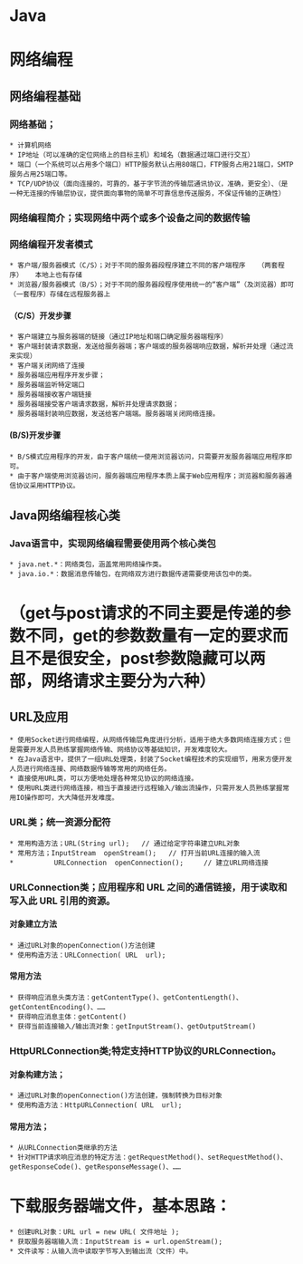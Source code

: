 # Java
# 网络编程

## 网络编程基础

### 网络基础；
    * 计算机网络
    * IP地址（可以准确的定位网络上的目标主机）和域名（数据通过端口进行交互）
    * 端口（一个系统可以占用多个端口）HTTP服务默认占用80端口，FTP服务占用21端口，SMTP服务占用25端口等。
    * TCP/UDP协议（面向连接的，可靠的，基于字节流的传输层通讯协议，准确，更安全）、（是一种无连接的传输层协议，提供面向事物的简单不可靠信息传送服务，不保证传输的正确性）
### 网络编程简介；实现网络中两个或多个设备之间的数据传输

### 网络编程开发者模式
    * 客户端/服务器模式（C/S）；对于不同的服务器段程序建立不同的客户端程序   （两套程序）   本地上也有存储
    * 浏览器/服务器模式（B/S）；对于不同的服务器段程序使用统一的“客户端”（及浏览器）即可  （一套程序）存储在远程服务器上

#### （C/S）开发步骤
    * 客户端建立与服务器端的链接（通过IP地址和端口确定服务器端程序）
    * 客户端封装请求数据，发送给服务器端；客户端或的服务器端响应数据，解析并处理（通过流来实现）
    * 客户端关闭网络了连接
    * 服务器端应用程序开发步骤；
    * 服务器端监听特定端口
    * 服务器端接收客户端链接
    * 服务器端接受客户端请求数据，解析并处理请求数据；
    * 服务器端封装响应数据，发送给客户端端。服务器端关闭网络连接。
    
#### (B/S)开发步骤
    * B/S模式应用程序的开发，由于客户端统一使用浏览器访问，只需要开发服务器端应用程序即可。
    * 由于客户端使用浏览器访问，服务器端应用程序本质上属于Web应用程序；浏览器和服务器通信协议采用HTTP协议。


## Java网络编程核心类

### Java语言中，实现网络编程需要使用两个核心类包
    * java.net.*：网络类包，涵盖常用网络操作类。
    * java.io.*：数据消息传输包，在网络双方进行数据传递需要使用该包中的类。
    
# （get与post请求的不同主要是传递的参数不同，get的参数数量有一定的要求而且不是很安全，post参数隐藏可以两部，网络请求主要分为六种）

## URL及应用
    * 使用Socket进行网络编程，从网络传输层角度进行分析，适用于绝大多数网络连接方式；但是需要开发人员熟练掌握网络传输、网络协议等基础知识，开发难度较大。
    * 在Java语言中，提供了一组URL处理类，封装了Socket编程技术的实现细节，用来方便开发人员进行网络连接、网络数据传输等常用的网络任务。
    * 直接使用URL类，可以方便地处理各种常见协议的网络连接。
    * 使用URL类进行网络连接，相当于直接进行远程输入/输出流操作，只需开发人员熟练掌握常用IO操作即可，大大降低开发难度。
    
### URL类；统一资源分配符
    * 常用构造方法；URL(String url); 	// 通过给定字符串建立URL对象
    * 常用方法；InputStream  openStream();	// 打开当前URL连接的输入流
    *          URLConnection  openConnection(); 	// 建立URL网络连接
    
### URLConnection类；应用程序和 URL 之间的通信链接，用于读取和写入此 URL 引用的资源。

#### 对象建立方法
    * 通过URL对象的openConnection()方法创建
    * 使用构造方法：URLConnection( URL  url);
    
#### 常用方法
    * 获得响应消息头类方法：getContentType()、getContentLength()、getContentEncoding()、……
    * 获得响应消息主体：getContent()
    * 获得当前连接输入/输出流对象：getInputStream()、getOutputStream()
    
### HttpURLConnection类;特定支持HTTP协议的URLConnection。

#### 对象构建方法；
    * 通过URL对象的openConnection()方法创建，强制转换为目标对象
    * 使用构造方法：HttpURLConnection( URL  url);
    
#### 常用方法；
    * 从URLConnection类继承的方法
    * 针对HTTP请求响应消息的特定方法：getRequestMethod()、setRequestMethod()、getResponseCode()、getResponseMessage()、……
    
# 下载服务器端文件，基本思路：
    * 创建URL对象：URL url = new URL( 文件地址 );
    * 获取服务器端输入流：InputStream is = url.openStream();
    * 文件读写：从输入流中读取字节写入到输出流（文件）中。





